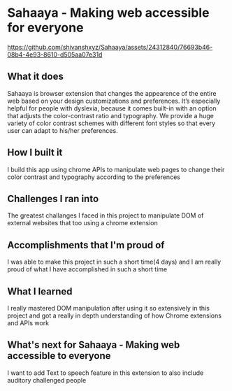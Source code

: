 
# Sahaaya - Making web accessible for everyone



https://github.com/shivanshxyz/Sahaaya/assets/24312840/76693b46-08b4-4e93-8610-d505aa07e31d



## What it does
Sahaaya is browser extension that changes the appearence of the entire web based on your design customizations and preferences. It’s especially helpful for people with dyslexia, because it comes built-in with an option that adjusts the color-contrast ratio and typography. We provide a huge variety of color contrast schemes with different font styles so that every user can adapt to his/her preferences.

## How I built it
I build this app using chrome APIs to manipulate web pages to change their color contrast and typography according to the preferences

## Challenges I ran into
The greatest challanges I faced in this project to manipulate DOM of external websites that too using a chrome extension

## Accomplishments that I'm proud of
I was able to make this project in such a short time(4 days) and I am really proud of what I have accomplished in such a short time

## What I learned
I really mastered DOM manipulation after using it so extensively in this project and got a really in depth understanding of how Chrome extensions and APIs work

## What's next for Sahaaya - Making web accessible to everyone
I want to add Text to speech feature in this extension to also include auditory challenged people
